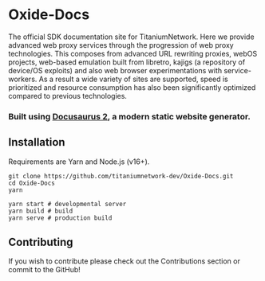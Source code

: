 # Oxide-Docs
The official SDK documentation site for TitaniumNetwork. Here we provide advanced web proxy services through the progression of web proxy technologies. 
This composes from advanced URL rewriting proxies, webOS projects, web-based emulation built from libretro, kajigs (a repository of device/OS exploits) and also web browser experimentations with service-workers. As a result a wide variety of sites are supported, speed is prioritized and resource consumption has also been significantly optimized compared to previous technologies.

### Built using [Docusaurus 2](https://docusaurus.io/), a modern static website generator.

## Installation
Requirements are Yarn and Node.js (v16+).

```
git clone https://github.com/titaniumnetwork-dev/Oxide-Docs.git
cd Oxide-Docs
yarn

yarn start # developmental server
yarn build # build
yarn serve # production build
```


## Contributing
If you wish to contribute please check out the Contributions section or commit to the GitHub! 